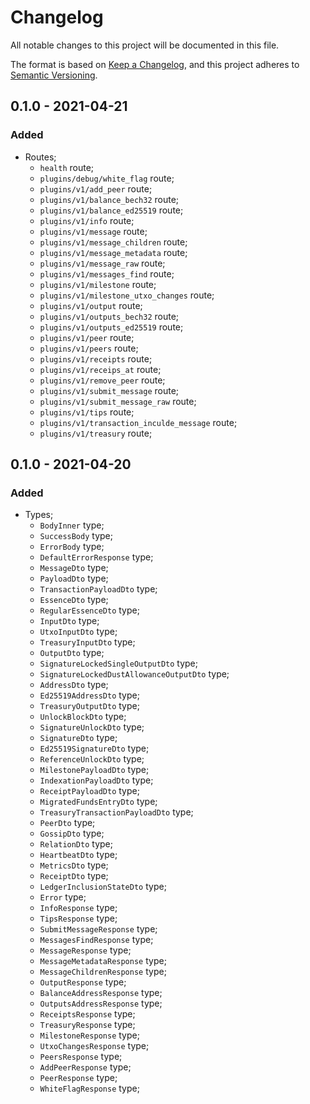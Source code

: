 # Changelog

All notable changes to this project will be documented in this file.

The format is based on [Keep a Changelog](https://keepachangelog.com/en/1.0.0/),
and this project adheres to [Semantic Versioning](https://semver.org/spec/v2.0.0.html).

<!-- ## Unreleased - YYYY-MM-DD

### Added

### Changed

### Deprecated

### Removed

### Fixed

### Security -->

## 0.1.0 - 2021-04-21

### Added
- Routes;
  - `health` route;
  - `plugins/debug/white_flag` route;
  - `plugins/v1/add_peer` route;
  - `plugins/v1/balance_bech32` route;
  - `plugins/v1/balance_ed25519` route;
  - `plugins/v1/info` route;
  - `plugins/v1/message` route;
  - `plugins/v1/message_children` route; 
  - `plugins/v1/message_metadata` route; 
  - `plugins/v1/message_raw` route;
  - `plugins/v1/messages_find` route;
  - `plugins/v1/milestone` route;  
  - `plugins/v1/milestone_utxo_changes` route;    
  - `plugins/v1/output` route;     
  - `plugins/v1/outputs_bech32` route;    
  - `plugins/v1/outputs_ed25519` route;  
  - `plugins/v1/peer` route;    
  - `plugins/v1/peers` route;      
  - `plugins/v1/receipts` route;        
  - `plugins/v1/receips_at` route;   
  - `plugins/v1/remove_peer` route;     
  - `plugins/v1/submit_message` route;    
  - `plugins/v1/submit_message_raw` route;  
  - `plugins/v1/tips` route;    
  - `plugins/v1/transaction_inculde_message` route;      
  - `plugins/v1/treasury` route;  
  
## 0.1.0 - 2021-04-20

### Added

- Types;
  - `BodyInner` type;
  - `SuccessBody` type;
  - `ErrorBody` type;
  - `DefaultErrorResponse` type;
  - `MessageDto` type;
  - `PayloadDto` type;
  - `TransactionPayloadDto` type;
  - `EssenceDto` type;
  - `RegularEssenceDto` type;
  - `InputDto` type;
  - `UtxoInputDto` type;
  - `TreasuryInputDto` type;
  - `OutputDto` type;
  - `SignatureLockedSingleOutputDto` type;
  - `SignatureLockedDustAllowanceOutputDto` type;
  - `AddressDto` type;
  - `Ed25519AddressDto` type;
  - `TreasuryOutputDto` type;
  - `UnlockBlockDto` type;
  - `SignatureUnlockDto` type;
  - `SignatureDto` type;
  - `Ed25519SignatureDto` type;
  - `ReferenceUnlockDto` type;
  - `MilestonePayloadDto` type;
  - `IndexationPayloadDto` type;
  - `ReceiptPayloadDto` type;
  - `MigratedFundsEntryDto` type;
  - `TreasuryTransactionPayloadDto` type;
  - `PeerDto` type;
  - `GossipDto` type;
  - `RelationDto` type;
  - `HeartbeatDto` type;
  - `MetricsDto` type;
  - `ReceiptDto` type;
  - `LedgerInclusionStateDto` type;
  - `Error` type;
  - `InfoResponse` type;
  - `TipsResponse` type;
  - `SubmitMessageResponse` type;
  - `MessagesFindResponse` type;
  - `MessageResponse` type;
  - `MessageMetadataResponse` type;
  - `MessageChildrenResponse` type;
  - `OutputResponse` type;
  - `BalanceAddressResponse` type;
  - `OutputsAddressResponse` type;
  - `ReceiptsResponse` type;
  - `TreasuryResponse` type;
  - `MilestoneResponse` type;
  - `UtxoChangesResponse` type;
  - `PeersResponse` type;
  - `AddPeerResponse` type;
  - `PeerResponse` type;
  - `WhiteFlagResponse` type;
